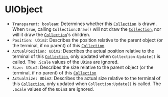 # UIObject

* `Transparent: boolean`: Determines whether this [`Collection`](Objects/UI/Collection/README.md#Collection) is drawn. When `true`, calling `Collection:Draw()` will not draw the [`Collection`](Objects/UI/Collection/README.md#Collection), nor will it draw the [`Collection`](Objects/UI/Collection/README.md#Collection)'s children.
* `Position: UDim2`: Describes the position relative to the parent object (or the terminal, if no parent) of this [`Collection`](Objects/UI/Collection/README.md#Collection).
* `ActualPosition: UDim2`: Describes the actual position relative to the terminal of this [`Collection`](Objects/UI/Collection/README.md#Collection), only updated when `Collection:Update()` is called. The `.Scale` values of the `UDim`s are ignored.
* `Size: UDim2`: Describes the size relative to the parent object (or the terminal, if no parent) of this [`Collection`](Objects/UI/Collection/README.md#Collection)
* `ActualSize: UDim2`: Describes the actual size relative to the terminal of this [`Collection`](Objects/UI/Collection/README.md#Collection), only updated when `Collection:Update()` is called. The `.Scale` values of the `UDim`s are ignored.
